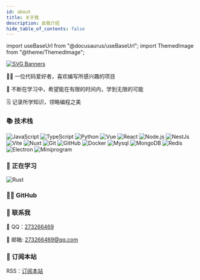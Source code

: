 ```yaml
---
id: about
title: 关于我
description: 自我介绍
hide_table_of_contents: false
---
```


import useBaseUrl from "@docusaurus/useBaseUrl";
import ThemedImage from "@theme/ThemedImage";

[![SVG Banners](https://svg-banners.vercel.app/api?type=origin&text1=About%20me%20🤠&width=1000&height=400)](https://kuizuo.cn/about)

👨‍💻 一位代码爱好者，喜欢编写所感兴趣的项目

🌱 不断在学习中，希望能在有限的时间内，学到无限的可能

🗒️ 记录所学知识，领略编程之美

### 📚 技术栈

![JavaScript](https://img.shields.io/badge/-JavaScript-333333?style=flat&logo=javascript) ![TypeScript](https://img.shields.io/badge/-TypeScript-333333?style=flat&logo=typescript) ![Python](https://img.shields.io/badge/-Python-333333?style=flat&logo=python) ![Vue](https://img.shields.io/badge/-Vue-333333?style=flat&logo=vue.js) ![React](https://img.shields.io/badge/-React-333333?style=flat&logo=react) ![Node.js](https://img.shields.io/badge/-Node-333333?style=flat&logo=node.js) ![NestJs](https://img.shields.io/badge/-NestJs-333333?style=flat&logo=nestjs&logoColor=ea2845) ![Vite](https://img.shields.io/badge/-Vite-333333?style=flat&logo=vite) ![Nuxt](https://img.shields.io/badge/-Nuxt-333333?style=flat&logo=nuxt) ![Git](https://img.shields.io/badge/-Git-333333?style=flat-square&logo=git) ![GitHub](https://img.shields.io/badge/-GitHub-333333?style=flat-square&logo=github) ![Docker](https://img.shields.io/badge/-Docker-333333?style=flat&logo=docker) ![Mysql](https://img.shields.io/badge/-Mysql-333333?style=flat&logo=mysql) ![MongoDB](https://img.shields.io/badge/-MongoDB-333333?style=flat&logo=mongodb) ![Redis](https://img.shields.io/badge/-Redis-333333?style=flat&logo=redis) ![Electron](https://img.shields.io/badge/-Electron-333333?style=flat&logo=electron) ![Miniprogram](https://img.shields.io/badge/-Miniprogram-333333?style=flat&logo=wechat)

### 🔭 正在学习

![Rust](https://img.shields.io/badge/-Rust-333333?style=flat&logo=rust)

### 👨‍💻 GitHub

<div style={{ display: "flex", flexWrap: "wrap" }}>
  <ThemedImage
    sources={{
      light: useBaseUrl(
        "http://github-profile-summary-cards.vercel.app/api/cards/repos-per-language?username=Vanisper&theme=vue"
      ),
      dark: useBaseUrl(
        "http://github-profile-summary-cards.vercel.app/api/cards/repos-per-language?username=Vanisper&theme=dracula"
      ),
    }}
  />
  <ThemedImage
    sources={{
      light: useBaseUrl(
        "http://github-profile-summary-cards.vercel.app/api/cards/stats?username=Vanisper&theme=vue"
      ),
      dark: useBaseUrl(
        "http://github-profile-summary-cards.vercel.app/api/cards/stats?username=Vanisper&theme=dracula"
      ),
    }}
  />
  <ThemedImage
    sources={{
      light: useBaseUrl(
        "http://github-profile-summary-cards.vercel.app/api/cards/profile-details?username=Vanisper&theme=vue"
      ),
      dark: useBaseUrl(
        "http://github-profile-summary-cards.vercel.app/api/cards/profile-details?username=Vanisper&theme=dracula"
      ),
    }}
  />
</div>

### 💬 联系我

🐧 QQ：[273266469](http://wpa.qq.com/msgrd?v=3&uin=273266469&site=qq&menu=yes)

📮 邮箱: [273266469@qq.com](mailto:273266469@qq.com)

### 📢 订阅本站

RSS：[订阅本站](https://feedly.com/i/subscription/feed/https://kuizuo.cn/rss.xml)
